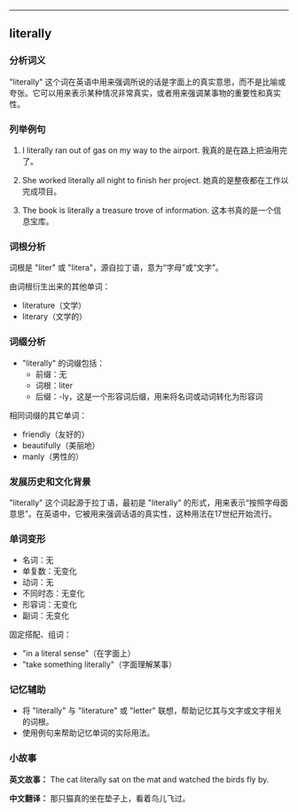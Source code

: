 
---------------
## literally
### 分析词义
"literally" 这个词在英语中用来强调所说的话是字面上的真实意思，而不是比喻或夸张。它可以用来表示某种情况非常真实，或者用来强调某事物的重要性和真实性。

### 列举例句
1. I literally ran out of gas on my way to the airport.
   我真的是在路上把油用完了。

2. She worked literally all night to finish her project.
   她真的是整夜都在工作以完成项目。

3. The book is literally a treasure trove of information.
   这本书真的是一个信息宝库。

### 词根分析
词根是 "liter" 或 "litera"，源自拉丁语，意为“字母”或“文字”。

由词根衍生出来的其他单词：
- literature（文学）
- literary（文学的）

### 词缀分析
- "literally" 的词缀包括：
  - 前缀：无
  - 词根：liter
  - 后缀：-ly，这是一个形容词后缀，用来将名词或动词转化为形容词

相同词缀的其它单词：
- friendly（友好的）
- beautifully（美丽地）
- manly（男性的）

### 发展历史和文化背景
"literally" 这个词起源于拉丁语，最初是 "literally" 的形式，用来表示“按照字母面意思”。在英语中，它被用来强调话语的真实性，这种用法在17世纪开始流行。

### 单词变形
- 名词：无
- 单复数：无变化
- 动词：无
- 不同时态：无变化
- 形容词：无变化
- 副词：无变化

固定搭配、组词：
- "in a literal sense"（在字面上）
- "take something literally"（字面理解某事）

### 记忆辅助
- 将 "literally" 与 "literature" 或 "letter" 联想，帮助记忆其与文字或文字相关的词根。
- 使用例句来帮助记忆单词的实际用法。

### 小故事
**英文故事：**
The cat literally sat on the mat and watched the birds fly by.

**中文翻译：**
那只猫真的坐在垫子上，看着鸟儿飞过。

